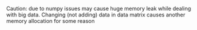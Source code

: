 Caution: due to numpy issues may cause huge memory leak while dealing with big data. Changing (not adding) data in data matrix causes another memory allocation for some reason
